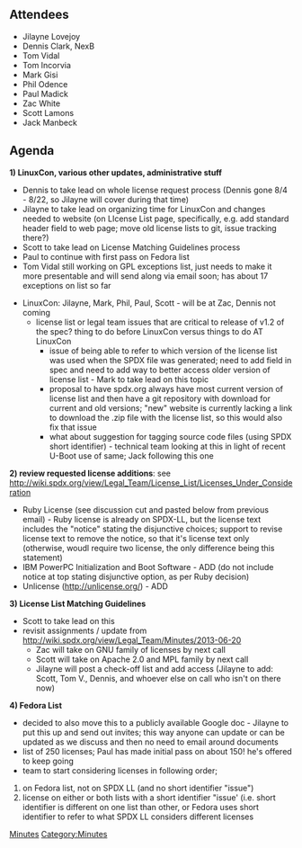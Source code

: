 ## Attendees

  - Jilayne Lovejoy
  - Dennis Clark, NexB
  - Tom Vidal
  - Tom Incorvia
  - Mark Gisi
  - Phil Odence
  - Paul Madick
  - Zac White
  - Scott Lamons
  - Jack Manbeck

## Agenda

**1) LinuxCon, various other updates, administrative stuff**

  - Dennis to take lead on whole license request process (Dennis gone
    8/4 - 8/22, so Jilayne will cover during that time)
  - Jilayne to take lead on organizing time for LinuxCon and changes
    needed to website (on LIcense List page, specifically, e.g. add
    standard header field to web page; move old license lists to git,
    issue tracking there?)
  - Scott to take lead on License Matching Guidelines process
  - Paul to continue with first pass on Fedora list
  - Tom Vidal still working on GPL exceptions list, just needs to make
    it more presentable and will send along via email soon; has about 17
    exceptions on list so far

<!-- end list -->

  - LinuxCon: Jilayne, Mark, Phil, Paul, Scott - will be at Zac, Dennis
    not coming
      - license list or legal team issues that are critical to release
        of v1.2 of the spec? thing to do before LinuxCon versus things
        to do AT LinuxCon
          - issue of being able to refer to which version of the license
            list was used when the SPDX file was generated; need to add
            field in spec and need to add way to better access older
            version of license list - Mark to take lead on this topic
          - proposal to have spdx.org always have most current version
            of license list and then have a git repository with download
            for current and old versions; "new" website is currently
            lacking a link to download the .zip file with the license
            list, so this would also fix that issue
          - what about suggestion for tagging source code files (using
            SPDX short identifier) - technical team looking at this in
            light of recent U-Boot use of same; Jack following this one

**2) review requested license additions**: see
<http://wiki.spdx.org/view/Legal_Team/License_List/Licenses_Under_Consideration>

  - Ruby License (see discussion cut and pasted below from previous
    email) - Ruby license is already on SPDX-LL, but the license text
    includes the "notice" stating the disjunctive choices; support to
    revise license text to remove the notice, so that it's license text
    only (otherwise, woudl require two license, the only difference
    being this statement)
  - IBM PowerPC Initialization and Boot Software - ADD (do not include
    notice at top stating disjunctive option, as per Ruby decision)
  - Unlicense (http://unlicense.org/) - ADD

**3) License List Matching Guidelines**

  - Scott to take lead on this
  - revisit assignments / update from
    <http://wiki.spdx.org/view/Legal_Team/Minutes/2013-06-20>
      - Zac will take on GNU family of licenses by next call
      - Scott will take on Apache 2.0 and MPL family by next call
      - Jilayne will post a check-off list and add access (Jilayne to
        add: Scott, Tom V., Dennis, and whoever else on call who isn't
        on there now)

**4) Fedora List**

  - decided to also move this to a publicly available Google doc -
    Jilayne to put this up and send out invites; this way anyone can
    update or can be updated as we discuss and then no need to email
    around documents
  - list of 250 licenses; Paul has made initial pass on about 150\! he's
    offered to keep going
  - team to start considering licenses in following order;

<!-- end list -->

1.  on Fedora list, not on SPDX LL (and no short identifier "issue")
2.  license on either or both lists with a short identifier "issue'
    (i.e. short identifier is different on one list than other, or
    Fedora uses short identifier to refer to what SPDX LL considers
    different licenses

[Minutes](Category:Legal "wikilink")
[Category:Minutes](Category:Minutes "wikilink")
